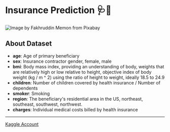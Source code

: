 # Insurance Prediction 🩺🧾
![Image by <a href="https://pixabay.com/users/fidsor-26066389/?utm_source=link-attribution&utm_medium=referral&utm_campaign=image&utm_content=7065113">Fakhruddin Memon</a> from <a href="https://pixabay.com//?utm_source=link-attribution&utm_medium=referral&utm_campaign=image&utm_content=7065113">Pixabay</a>](https://github.com/sudeatesoglu/Medical_Cost_Insurance_Analysis/assets/106230756/d5b78399-0c2e-4eef-a059-35c3364a268a)
## About Dataset
- **age**: Age of primary beneficiary
- **sex**: Insurance contractor gender, female, male
- **bmi**: Body mass index, providing an understanding of body, weights that are relatively high or low relative to height, objective index of body weight (kg / m ^ 2) using the ratio of height to weight, ideally 18.5 to 24.9
- **children**: Number of children covered by health insurance / Number of dependents
- **smoker**: Smoking
- **region**: The beneficiary's residential area in the US, northeast, southeast, southwest, northwest.
- **charges**: Individual medical costs billed by health insurance
---
[Kaggle Account](https://www.kaggle.com/sudeates) <br>
